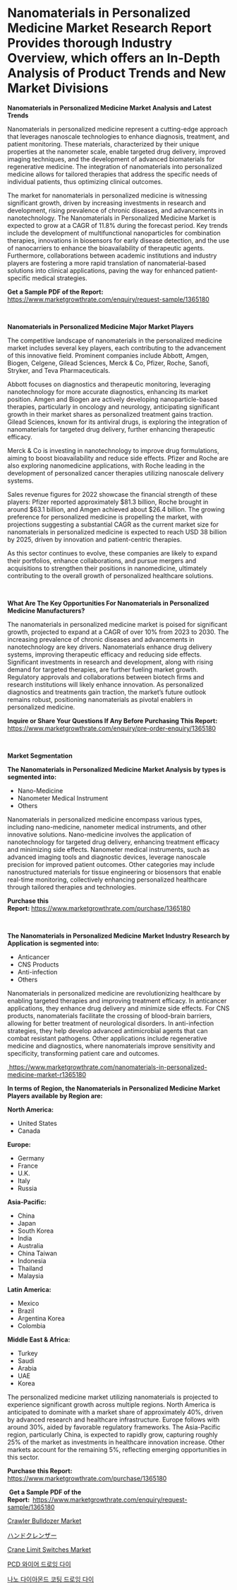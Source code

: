 <p><h1>Nanomaterials in Personalized Medicine Market Research Report Provides thorough Industry Overview, which offers an In-Depth Analysis of Product Trends and New Market Divisions</h1></p><p><strong>Nanomaterials in Personalized Medicine Market Analysis and Latest Trends</strong></p>
<p><p>Nanomaterials in personalized medicine represent a cutting-edge approach that leverages nanoscale technologies to enhance diagnosis, treatment, and patient monitoring. These materials, characterized by their unique properties at the nanometer scale, enable targeted drug delivery, improved imaging techniques, and the development of advanced biomaterials for regenerative medicine. The integration of nanomaterials into personalized medicine allows for tailored therapies that address the specific needs of individual patients, thus optimizing clinical outcomes.</p><p>The market for nanomaterials in personalized medicine is witnessing significant growth, driven by increasing investments in research and development, rising prevalence of chronic diseases, and advancements in nanotechnology. The Nanomaterials in Personalized Medicine Market is expected to grow at a CAGR of 11.8% during the forecast period. Key trends include the development of multifunctional nanoparticles for combination therapies, innovations in biosensors for early disease detection, and the use of nanocarriers to enhance the bioavailability of therapeutic agents. Furthermore, collaborations between academic institutions and industry players are fostering a more rapid translation of nanomaterial-based solutions into clinical applications, paving the way for enhanced patient-specific medical strategies.</p></p>
<p><strong>Get a Sample PDF of the Report:&nbsp;</strong> <a href="https://www.marketgrowthrate.com/enquiry/request-sample/1365180">https://www.marketgrowthrate.com/enquiry/request-sample/1365180</a></p>
<p>&nbsp;</p>
<p><strong>Nanomaterials in Personalized Medicine Major Market Players</strong></p>
<p><p>The competitive landscape of nanomaterials in the personalized medicine market includes several key players, each contributing to the advancement of this innovative field. Prominent companies include Abbott, Amgen, Biogen, Celgene, Gilead Sciences, Merck & Co, Pfizer, Roche, Sanofi, Stryker, and Teva Pharmaceuticals.</p><p>Abbott focuses on diagnostics and therapeutic monitoring, leveraging nanotechnology for more accurate diagnostics, enhancing its market position. Amgen and Biogen are actively developing nanoparticle-based therapies, particularly in oncology and neurology, anticipating significant growth in their market shares as personalized treatment gains traction. Gilead Sciences, known for its antiviral drugs, is exploring the integration of nanomaterials for targeted drug delivery, further enhancing therapeutic efficacy.</p><p>Merck & Co is investing in nanotechnology to improve drug formulations, aiming to boost bioavailability and reduce side effects. Pfizer and Roche are also exploring nanomedicine applications, with Roche leading in the development of personalized cancer therapies utilizing nanoscale delivery systems.</p><p>Sales revenue figures for 2022 showcase the financial strength of these players: Pfizer reported approximately $81.3 billion, Roche brought in around $63.1 billion, and Amgen achieved about $26.4 billion. The growing preference for personalized medicine is propelling the market, with projections suggesting a substantial CAGR as the current market size for nanomaterials in personalized medicine is expected to reach USD 38 billion by 2025, driven by innovation and patient-centric therapies.</p><p>As this sector continues to evolve, these companies are likely to expand their portfolios, enhance collaborations, and pursue mergers and acquisitions to strengthen their positions in nanomedicine, ultimately contributing to the overall growth of personalized healthcare solutions.</p></p>
<p>&nbsp;</p>
<p><strong>What Are The Key Opportunities For Nanomaterials in Personalized Medicine Manufacturers?</strong></p>
<p><p>The nanomaterials in personalized medicine market is poised for significant growth, projected to expand at a CAGR of over 10% from 2023 to 2030. The increasing prevalence of chronic diseases and advancements in nanotechnology are key drivers. Nanomaterials enhance drug delivery systems, improving therapeutic efficacy and reducing side effects. Significant investments in research and development, along with rising demand for targeted therapies, are further fueling market growth. Regulatory approvals and collaborations between biotech firms and research institutions will likely enhance innovation. As personalized diagnostics and treatments gain traction, the market’s future outlook remains robust, positioning nanomaterials as pivotal enablers in personalized medicine.</p></p>
<p><strong>Inquire or Share Your Questions If Any Before Purchasing This Report:</strong> <a href="https://www.marketgrowthrate.com/enquiry/pre-order-enquiry/1365180">https://www.marketgrowthrate.com/enquiry/pre-order-enquiry/1365180</a></p>
<p>&nbsp;</p>
<p><strong>Market Segmentation</strong></p>
<p><strong>The Nanomaterials in Personalized Medicine Market Analysis by types is segmented into:</strong></p>
<p><ul><li>Nano-Medicine</li><li>Nanometer Medical Instrument</li><li>Others</li></ul></p>
<p><p>Nanomaterials in personalized medicine encompass various types, including nano-medicine, nanometer medical instruments, and other innovative solutions. Nano-medicine involves the application of nanotechnology for targeted drug delivery, enhancing treatment efficacy and minimizing side effects. Nanometer medical instruments, such as advanced imaging tools and diagnostic devices, leverage nanoscale precision for improved patient outcomes. Other categories may include nanostructured materials for tissue engineering or biosensors that enable real-time monitoring, collectively enhancing personalized healthcare through tailored therapies and technologies.</p></p>
<p><strong>Purchase this Report:&nbsp;</strong><a href="https://www.marketgrowthrate.com/purchase/1365180">https://www.marketgrowthrate.com/purchase/1365180</a></p>
<p>&nbsp;</p>
<p><strong>The Nanomaterials in Personalized Medicine Market Industry Research by Application is segmented into:</strong></p>
<p><ul><li>Anticancer</li><li>CNS Products</li><li>Anti-infection</li><li>Others</li></ul></p>
<p><p>Nanomaterials in personalized medicine are revolutionizing healthcare by enabling targeted therapies and improving treatment efficacy. In anticancer applications, they enhance drug delivery and minimize side effects. For CNS products, nanomaterials facilitate the crossing of blood-brain barriers, allowing for better treatment of neurological disorders. In anti-infection strategies, they help develop advanced antimicrobial agents that can combat resistant pathogens. Other applications include regenerative medicine and diagnostics, where nanomaterials improve sensitivity and specificity, transforming patient care and outcomes.</p></p>
<p><a href="https://www.marketgrowthrate.com/nanomaterials-in-personalized-medicine-market-r1365180">&nbsp;https://www.marketgrowthrate.com/nanomaterials-in-personalized-medicine-market-r1365180</a></p>
<p><strong>In terms of Region, the Nanomaterials in Personalized Medicine Market Players available by Region are:</strong></p>
<p>
    <p> <strong> North America: </strong>
        <ul>
            <li>United States</li>
            <li>Canada</li>
        </ul>
        </p> 
    <p> <strong> Europe: </strong>
        <ul>
            <li>Germany</li>
            <li>France</li>
            <li>U.K.</li>
            <li>Italy</li>
            <li>Russia</li>
        </ul>
        </p> 
    <p> <strong> Asia-Pacific: </strong>
        <ul>
            <li>China</li>
            <li>Japan</li>
            <li>South Korea</li>
            <li>India</li>
            <li>Australia</li>
            <li>China Taiwan</li>
            <li>Indonesia</li>
            <li>Thailand</li>
            <li>Malaysia</li>
        </ul>
        </p> 
    <p> <strong> Latin America: </strong>
        <ul>
            <li>Mexico</li>
            <li>Brazil</li>
            <li>Argentina Korea</li>
            <li>Colombia</li>
        </ul>
        </p> 
    <p> <strong> Middle East & Africa: </strong>
        <ul>
            <li>Turkey</li>
            <li>Saudi</li>
            <li>Arabia</li>
            <li>UAE</li>
            <li>Korea</li>
        </ul>
    </p>
    </p>
<p><p>The personalized medicine market utilizing nanomaterials is projected to experience significant growth across multiple regions. North America is anticipated to dominate with a market share of approximately 40%, driven by advanced research and healthcare infrastructure. Europe follows with around 30%, aided by favorable regulatory frameworks. The Asia-Pacific region, particularly China, is expected to rapidly grow, capturing roughly 25% of the market as investments in healthcare innovation increase. Other markets account for the remaining 5%, reflecting emerging opportunities in this sector.</p></p>
<p><strong>Purchase this Report: </strong><a href="https://www.marketgrowthrate.com/purchase/1365180">https://www.marketgrowthrate.com/purchase/1365180</a></p>
<p>&nbsp;<strong>Get a Sample PDF of the Report:&nbsp;&nbsp;</strong><a href="https://www.marketgrowthrate.com/enquiry/request-sample/1365180">https://www.marketgrowthrate.com/enquiry/request-sample/1365180</a></p>
<p><strong></strong></p>
<p><p><a href="https://www.linkedin.com/pulse/crawler-bulldozer-market-overview-regional-outlook-competitive-rxuzc?trackingId=5Xwlp4%2BzTkm9hvw%2B9C%2F%2FPg%3D%3D">Crawler Bulldozer Market</a></p><p><a href="https://medium.com/@americahilario/%E3%83%8F%E3%83%B3%E3%83%89%E3%82%AF%E3%83%AC%E3%83%B3%E3%82%B6%E3%83%BC%E6%A5%AD%E7%95%8C%E3%81%AE%E6%B4%9E%E5%AF%9F-%E5%B8%82%E5%A0%B4%E3%81%AE%E8%B2%A1%E5%8B%99%E7%8A%B6%E6%B3%81-%E5%B8%82%E5%A0%B4%E8%A6%8F%E6%A8%A1-%E3%81%9D%E3%81%97%E3%81%A62031%E5%B9%B4%E3%81%BE%E3%81%A7%E3%81%AE%E5%8F%8E%E7%9B%8A%E5%88%86%E6%9E%90-ff1c396495d4">ハンドクレンザー</a></p><p><a href="https://www.linkedin.com/pulse/crane-limit-switches-industry-sector-new-technologies-market-x4mtc?trackingId=%2FblZPbqYQGac5MfKnCXIkQ%3D%3D">Crane Limit Switches Market</a></p><p><a href="https://medium.com/@franzjerde2023/pcd-%EC%99%80%EC%9D%B4%EC%96%B4-%EC%9D%B8%EC%B6%9C-%EB%8B%A4%EC%9D%B4-%EC%8B%9C%EC%9E%A5-%EC%A0%84%EB%A7%9D-%EB%B0%8F-%EC%8B%9C%EC%9E%A5-%EC%A0%90%EC%9C%A0%EC%9C%A8-%EB%B6%84%EC%84%9D-%EC%84%B1%EC%9E%A5-%EC%B6%94%EC%84%B8-%EB%B0%8F-%EC%8B%9C%EC%9E%A5-%EC%98%88%EC%B8%A1-2024-2031-2be32dc5cb0e?postPublishedType=repub">PCD 와이어 드로잉 다이</a></p><p><a href="https://medium.com/@franzjerde2023/%EA%B8%80%EB%A1%9C%EB%B2%8C-%EB%82%98%EB%85%B8-%EB%8B%A4%EC%9D%B4%EC%95%84%EB%AA%AC%EB%93%9C-%EC%BD%94%ED%8C%85-%EB%93%9C%EB%A1%9C%EC%9E%89-%EB%8B%A4%EC%9D%B4-%EC%8B%9C%EC%9E%A5-%EB%B6%84%EC%84%9D-%EC%A3%BC%EC%9A%94-%EC%8B%9C%EC%9E%A5-%EB%8F%99%ED%96%A5-%EB%B0%8F-%ED%96%A5%ED%9B%84-%EC%A0%84%EB%A7%9D-2024-2031-0f847ed3c07e">나노 다이아몬드 코팅 드로잉 다이</a></p></p>